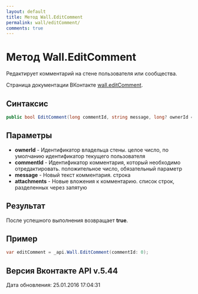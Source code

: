 ```yaml
---
layout: default
title: Метод Wall.EditComment
permalink: wall/editComment/
comments: true
---
```

# Метод Wall.EditComment
Редактирует комментарий на стене пользователя или сообщества.

Страница документации ВКонтакте [wall.editComment](https://vk.com/dev/wall.editComment).

## Синтаксис
``` csharp
public bool EditComment(long commentId, string message, long? ownerId = null, IEnumerable<MediaAttachment> attachments = null)
```

## Параметры
+ **ownerId** - Идентификатор владельца стены. целое число, по умолчанию идентификатор текущего пользователя
+ **commentId** - Идентификатор комментария, который необходимо отредактировать. положительное число, обязательный параметр
+ **message** - Новый текст комментария. строка
+ **attachments** - Новые вложения к комментарию. список строк, разделенных через запятую

## Результат
После успешного выполнения возвращает **true**.

## Пример
``` csharp
var editComment = _api.Wall.EditComment(commentId: 0);
```

## Версия Вконтакте API v.5.44
Дата обновления: 25.01.2016 17:04:31
